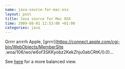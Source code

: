 ```yaml
---
name: java-source-for-mac-osx
layout: post
title: Java source for Mac OSX
time: 2009-08-01 12:53:00 +01:00
categories: java
---
```


Grrrr arrrrh Apple, [grrrr](https://connect.apple.com/cgi-bin/WebObjects/MemberSite
.woa/106/wo/w6of3SKKyobz2KekZhju0abCRtK/0.0)...
  
See [here](http://tech.puredanger.com/2007/09/21/java-source-mac/) for a more
balanced view.

